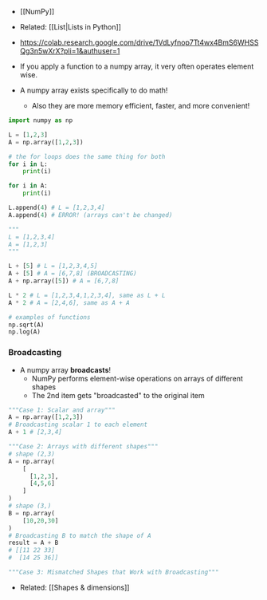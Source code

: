 - [[NumPy]]
- Related: [[List|Lists in Python]]
- https://colab.research.google.com/drive/1VdLyfnop7Tt4wx4BmS6WHSSQg3n5wXrX?pli=1&authuser=1

- If you apply a function to a numpy array, it very often operates element wise.
- A numpy array exists specifically to do math!
	- Also they are more memory efficient, faster, and more convenient!

```python
import numpy as np

L = [1,2,3]
A = np.array([1,2,3])

# the for loops does the same thing for both
for i in L:
	print(i)

for i in A:
	print(i)

L.append(4) # L = [1,2,3,4]
A.append(4) # ERROR! (arrays can't be changed)

"""
L = [1,2,3,4]
A = [1,2,3]
"""

L + [5] # L = [1,2,3,4,5]
A + [5] # A = [6,7,8] (BROADCASTING)
A + np.array([5]) # A = [6,7,8]

L * 2 # L = [1,2,3,4,1,2,3,4], same as L + L
A * 2 # A = [2,4,6], same as A + A

# examples of functions
np.sqrt(A)
np.log(A)
```
### Broadcasting
- A numpy array **broadcasts**!
	- NumPy performs element-wise operations on arrays of different shapes
	- The 2nd item gets "broadcasted" to the original item

```python
"""Case 1: Scalar and array"""
A = np.array([1,2,3])
# Broadcasting scalar 1 to each element
A + 1 # [2,3,4]

"""Case 2: Arrays with different shapes"""
# shape (2,3)
A = np.array( 
	[
	  [1,2,3],
	  [4,5,6]
	]
)
# shape (3,)
B = np.array(
	[10,20,30]
)
# Broadcasting B to match the shape of A
result = A + B  
# [[11 22 33]
#  [14 25 36]]

"""Case 3: Mismatched Shapes that Work with Broadcasting"""
```
- Related: [[Shapes & dimensions]] 


